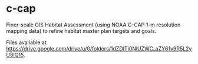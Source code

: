 # c-cap
Finer-scale GIS Habitat Assessment (using NOAA C-CAP 1-m resolution mapping data) to refine habitat master plan targets and goals.

Files available at <https://drive.google.com/drive/u/0/folders/1dZDITj0NlUZWC_aZY61v9R5L2yU8IQ15>.